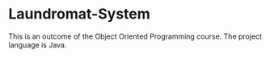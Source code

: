 # Laundromat-System
This is an outcome of the Object Oriented Programming course. The project language is Java.
